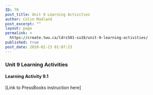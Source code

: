 ```yaml
---
ID: 70
post_title: Unit 9 Learning Activities
author: Colin Madland
post_excerpt: ""
layout: page
permalink: >
  https://create.twu.ca/ldrs501-su18/unit-9-learning-activities/
published: true
post_date: 2018-02-23 01:07:23
---
```

<h3>Unit 9 Learning Activities</h3>
<h4>Learning Activity 9.1</h4>
[Link to PressBooks instruction here]

&nbsp;
